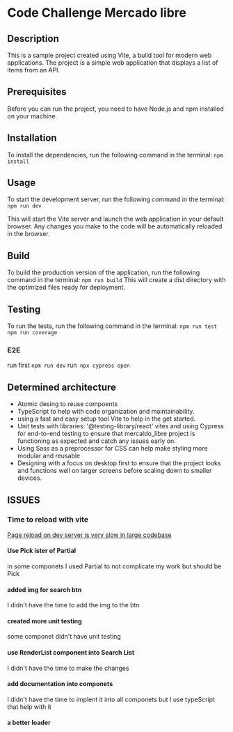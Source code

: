 # Code Challenge Mercado libre

## Description

This is a sample project created using Vite, a build tool for modern web applications. The project is a simple web application that displays a list of items from an API.

## Prerequisites

Before you can run the project, you need to have Node.js and npm installed on your machine.

## Installation

To install the dependencies, run the following command in the terminal:
`npm install`

## Usage

To start the development server, run the following command in the terminal:
`npm run dev`

This will start the Vite server and launch the web application in your default browser. Any changes you make to the code will be automatically reloaded in the browser.

## Build

To build the production version of the application, run the following command in the terminal:
`npm run build`
This will create a dist directory with the optimized files ready for deployment.

## Testing

To run the tests, run the following command in the terminal:
`npm run test`
`npm run coverage`

### E2E

run first `npm run dev`
run` npx cypress open`

## Determined architecture

- Atomic desing to reuse compoents
- TypeScript to help with code organization and maintainability.
- using a fast and easy setup tool Vite to help in the get started.
- Unit tests with libraries: '@testing-library/react' vites and using Cypress for end-to-end testing to ensure that mercaldo_libre project is functioning as expected and catch any issues early on.
- Using Sass as a preprocessor for CSS can help make styling more modular and reusable
- Designing with a focus on desktop first to ensure that the project looks and functions well on larger screens before scaling down to smaller devices.

## ISSUES

### Time to reload with vite

[Page reload on dev server is very slow in large codebase](https://github.com/vitejs/vite/issues/7608)

#### Use Pick ister of Partial

in some componets I used Partial to not complicate my work but should be Pick

#### added img for search btn

I didn't have the time to add the img to the btn

#### created more unit testing

some componet didn't have unit testing

#### use RenderList component into Search List

I didn't have the time to make the changes

#### add documentation into componets

I didn't have the time to implent it into all componets but I use typeScript that help with it

#### a better loader
